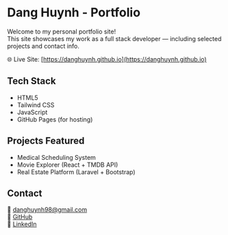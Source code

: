 # Dang Huynh - Portfolio

Welcome to my personal portfolio site!  
This site showcases my work as a full stack developer — including selected projects and contact info.

🌐 Live Site: [https://danghuynh.github.io](https://danghuynh.github.io)

## Tech Stack
- HTML5
- Tailwind CSS
- JavaScript
- GitHub Pages (for hosting)

## Projects Featured
- Medical Scheduling System
- Movie Explorer (React + TMDB API)
- Real Estate Platform (Laravel + Bootstrap)

## Contact
📧 danghuynh98@gmail.com  
🔗 [GitHub](https://github.com/Dang-Huynh)  
🔗 [LinkedIn](https://www.linkedin.com/in/dang-huynh-2a89b0372/)
